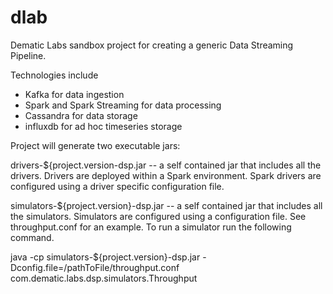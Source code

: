 dlab
====

Dematic Labs sandbox project for creating a generic Data Streaming Pipeline.

Technologies include
- Kafka for data ingestion
- Spark and Spark Streaming for data processing
- Cassandra for data storage
- influxdb for ad hoc timeseries storage

Project will generate two executable jars: 

drivers-${project.version-dsp.jar -- a self contained jar that includes all the drivers. Drivers are deployed within a Spark environment.
Spark drivers are configured using a driver specific configuration file.

simulators-${project.version}-dsp.jar -- a self contained jar that includes all the simulators. Simulators are 
configured using a configuration file. See throughput.conf for an example. To run a simulator
run the following command.


java -cp simulators-${project.version}-dsp.jar -Dconfig.file=/pathToFile/throughput.conf com.dematic.labs.dsp.simulators.Throughput

